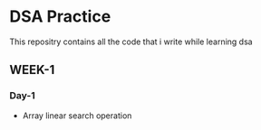# DSA Practice

This repositry contains all the code that i write while learning dsa

## WEEK-1

### Day-1
* Array linear search operation